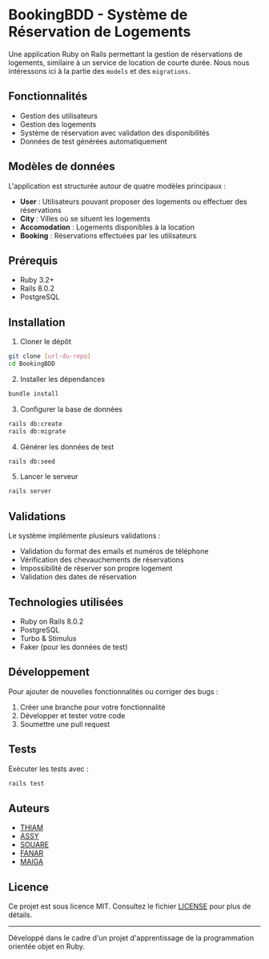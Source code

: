 # BookingBDD - Système de Réservation de Logements

Une application Ruby on Rails permettant la gestion de réservations de logements, similaire à un service de location de courte durée.
Nous nous intéressons ici à la partie des `models` et des `migrations`.

## Fonctionnalités

* Gestion des utilisateurs
* Gestion des logements
* Système de réservation avec validation des disponibilités
* Données de test générées automatiquement

## Modèles de données

L'application est structurée autour de quatre modèles principaux :

* **User** : Utilisateurs pouvant proposer des logements ou effectuer des réservations
* **City** : Villes où se situent les logements
* **Accomodation** : Logements disponibles à la location
* **Booking** : Réservations effectuées par les utilisateurs

## Prérequis

* Ruby 3.2+
* Rails 8.0.2
* PostgreSQL

## Installation

1. Cloner le dépôt
```bash
git clone [url-du-repo]
cd BookingBDD
```

2. Installer les dépendances
```bash
bundle install
```

3. Configurer la base de données
```bash
rails db:create
rails db:migrate
```

4. Générer les données de test
```bash
rails db:seed
```

5. Lancer le serveur
```bash
rails server
```

## Validations

Le système implémente plusieurs validations :
* Validation du format des emails et numéros de téléphone
* Vérification des chevauchements de réservations
* Impossibilité de réserver son propre logement
* Validation des dates de réservation

## Technologies utilisées

* Ruby on Rails 8.0.2
* PostgreSQL
* Turbo & Stimulus
* Faker (pour les données de test)

## Développement

Pour ajouter de nouvelles fonctionnalités ou corriger des bugs :

1. Créer une branche pour votre fonctionnalité
2. Développer et tester votre code
3. Soumettre une pull request

## Tests

Exécuter les tests avec :
```bash
rails test
```

## Auteurs
- [THIAM](https://github.com/thaliou)
- [ASSY](https://github.com/AssyaJalo)
- [SOUARE](https://github.com/bbkouty)
- [FANAR](https://github.com/fanarbandia)
- [MAIGA](https://github.com/Fadelion)

## Licence

Ce projet est sous licence MIT. Consultez le fichier [LICENSE](LICENSE) pour plus de détails.

---

Développé dans le cadre d'un projet d'apprentissage de la programmation orientée objet en Ruby.